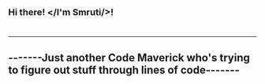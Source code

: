 <h1 style="font-size:large">Hi there! &lt;/I'm Smruti/&gt;! <h1>
<hr>
<h2>-------Just another Code Maverick who's trying to figure out stuff through lines of code-------</h2>

